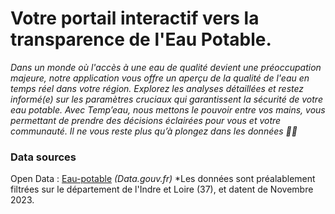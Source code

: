 # Votre portail interactif vers la transparence de l'Eau Potable.
*Dans un monde où l'accès à une eau de qualité devient une préoccupation majeure, notre application vous offre un aperçu de la qualité de l'eau en temps réel dans votre région.
Explorez les analyses détaillées et restez informé(e) sur les paramètres cruciaux qui garantissent la sécurité de votre eau potable. Avec Temp’eau, nous mettons le pouvoir entre vos mains, vous permettant de prendre des décisions éclairées pour vous et votre communauté.
Il ne vous reste plus qu’à plongez dans les données 🌊💧*  



### Data sources
Open Data : [Eau-potable]([https://www.data.gouv.fr/fr/datasets/repartition-des-potentiels-de-gaz-verts-a-horizon-2050-par-departement/](https://www.data.gouv.fr/fr/datasets/resultats-du-controle-sanitaire-de-leau-distribuee-commune-par-commune/)https://www.data.gouv.fr/fr/datasets/resultats-du-controle-sanitaire-de-leau-distribuee-commune-par-commune/) *(Data.gouv.fr)*
*Les données sont préalablement filtrées sur le département de l'Indre et Loire (37), et datent de Novembre 2023.
